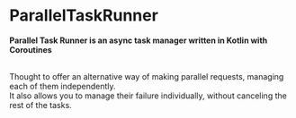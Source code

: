 # ParallelTaskRunner
<strong>Parallel Task Runner is an async task manager written in Kotlin with Coroutines</strong>

</br>Thought to offer an alternative way of making parallel requests, managing each of them independently.
</br>It also allows you to manage their failure individually, without canceling the rest of the tasks.
